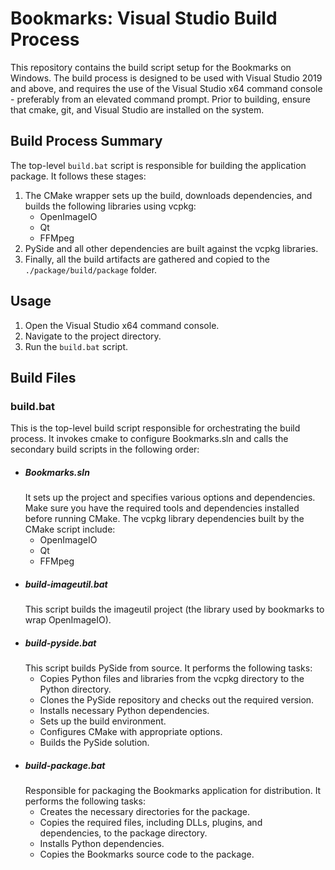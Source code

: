 # Bookmarks: Visual Studio Build Process

This repository contains the build script setup for the Bookmarks on Windows. The build process is designed to be used with Visual Studio 2019 and above, and requires the use of the Visual Studio x64 command console - preferably from an elevated command prompt. Prior to building, ensure that cmake, git, and Visual Studio are installed on the system.

## Build Process Summary

The top-level `build.bat` script is responsible for building the application package. It follows these stages:

1. The CMake wrapper sets up the build, downloads dependencies, and builds the following libraries using vcpkg:
   - OpenImageIO
   - Qt
   - FFMpeg
2. PySide and all other dependencies are built against the vcpkg libraries.
3. Finally, all the build artifacts are gathered and copied to the `./package/build/package` folder.

## Usage

1. Open the Visual Studio x64 command console.
2. Navigate to the project directory.
3. Run the `build.bat` script.

## Build Files

### build.bat

This is the top-level build script responsible for orchestrating the build process. It invokes cmake to configure Bookmarks.sln and calls the secondary build scripts in the following order:

* ##### Bookmarks.sln
    It sets up the project and specifies various options and dependencies. Make sure you have the required tools and dependencies installed before running CMake. The vcpkg library dependencies built by the CMake script include:
    - OpenImageIO
    - Qt
    - FFMpeg
* ##### build-imageutil.bat
    This script builds the imageutil project (the library used by bookmarks to wrap OpenImageIO).
* ##### build-pyside.bat
    This script builds PySide from source. It performs the following tasks:
    - Copies Python files and libraries from the vcpkg directory to the Python directory.
    - Clones the PySide repository and checks out the required version.
    - Installs necessary Python dependencies.
    - Sets up the build environment.
    - Configures CMake with appropriate options.
    - Builds the PySide solution.
* ##### build-package.bat
    Responsible for packaging the Bookmarks application for distribution. It performs the following tasks:
    - Creates the necessary directories for the package.
    - Copies the required files, including DLLs, plugins, and dependencies, to the package directory.
    - Installs Python dependencies.
    - Copies the Bookmarks source code to the package.